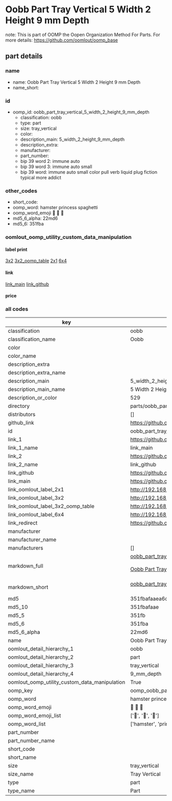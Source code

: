 # Oobb Part Tray Vertical 5 Width 2 Height 9 mm Depth  

note: This is part of OOMP the Oopen Organization Method For Parts. For more details: https://github.com/oomlout/oomp_base

##  part details
  







### name
* name: Oobb Part Tray Vertical 5 Width 2 Height 9 mm Depth
* name_short: 
### id
* oomp_id: oobb_part_tray_vertical_5_width_2_height_9_mm_depth
  * classification: oobb
  * type: part
  * size: tray_vertical
  * color: 
  * description_main: 5_width_2_height_9_mm_depth
  * description_extra: 
  * manufacturer: 
  * part_number: 
  * bip 39 word 2: immune auto
  * bip 39 word 3: immune auto small
  * bip 39 word: immune auto small color pull verb liquid plug fiction typical more addict

### other_codes
* short_code: 
* oomp_word: hamster princess spaghetti
* oomp_word_emoji :hamster: :princess: :spaghetti:
* md5_6_alpha: 22md6
* md5_6: 351fba






### oomlout_oomp_utility_custom_data_manipulation
#### label print
[3x2](http://192.168.1.245:1112/?label=oomp%2022md6)
[3x2_oomp_table](http://192.168.1.108:1112/?label=oomp%2022md6)
[2x1](http://192.168.1.242:1112/?label=oomp%2022md6)
[6x4](http://192.168.1.55:1112/?label=oomp%2022md6)    

#### link

[link_main](https://github.com/oomlout/oomlout_oomp_version_1_messy/tree/main/parts/oobb_part_tray_vertical_5_width_2_height_9_mm_depth) [link_github](https://github.com/oomlout/oomlout_oomp_version_1_messy/tree/main/parts/oobb_part_tray_vertical_5_width_2_height_9_mm_depth)                             

#### price







### all codes 
| key | value |  
| --- | --- |  
| classification | oobb |  
| classification_name | Oobb |  
| color |  |  
| color_name |  |  
| description_extra |  |  
| description_extra_name |  |  
| description_main | 5_width_2_height_9_mm_depth |  
| description_main_name | 5 Width 2 Height 9 mm Depth |  
| description_or_color | 529 |  
| directory | parts/oobb_part_tray_vertical_5_width_2_height_9_mm_depth |  
| distributors | [] |  
| github_link | https://github.com/oomlout/oomlout_oomp_part_src/tree/main/parts/oobb_part_tray_vertical_5_width_2_height_9_mm_depth |  
| id | oobb_part_tray_vertical_5_width_2_height_9_mm_depth |  
| link_1 | https://github.com/oomlout/oomlout_oomp_version_1_messy/tree/main/parts/oobb_part_tray_vertical_5_width_2_height_9_mm_depth |  
| link_1_name | link_main |  
| link_2 | https://github.com/oomlout/oomlout_oomp_version_1_messy/tree/main/parts/oobb_part_tray_vertical_5_width_2_height_9_mm_depth |  
| link_2_name | link_github |  
| link_github | https://github.com/oomlout/oomlout_oomp_version_1_messy/tree/main/parts/oobb_part_tray_vertical_5_width_2_height_9_mm_depth |  
| link_main | https://github.com/oomlout/oomlout_oomp_version_1_messy/tree/main/parts/oobb_part_tray_vertical_5_width_2_height_9_mm_depth |  
| link_oomlout_label_2x1 | http://192.168.1.242:1112/?label=oomp%2022md6 |  
| link_oomlout_label_3x2 | http://192.168.1.245:1112/?label=oomp%2022md6 |  
| link_oomlout_label_3x2_oomp_table | http://192.168.1.108:1112/?label=oomp%2022md6 |  
| link_oomlout_label_6x4 | http://192.168.1.55:1112/?label=oomp%2022md6 |  
| link_redirect | https://github.com/oomlout/oomlout_oomp_version_1_messy/tree/main/parts/oobb_part_tray_vertical_5_width_2_height_9_mm_depth |  
| manufacturer |  |  
| manufacturer_name |  |  
| manufacturers | [] |  
| markdown_full | [oobb_part_tray_vertical_5_width_2_height_9_mm_depth](none)<br>[](none)<br>[Oobb Part Tray Vertical 5 Width 2 Height 9 Mm Depth](none)<br><br> |  
| markdown_short | [oobb_part_tray_vertical_5_width_2_height_9_mm_depth](none)<br><br> |  
| md5 | 351fbafaaea6d04bca56a2db98c3e38d |  
| md5_10 | 351fbafaae |  
| md5_5 | 351fb |  
| md5_6 | 351fba |  
| md5_6_alpha | 22md6 |  
| name | Oobb Part Tray Vertical 5 Width 2 Height 9 mm Depth |  
| oomlout_detail_hierarchy_1 | oobb |  
| oomlout_detail_hierarchy_2 | part |  
| oomlout_detail_hierarchy_3 | tray_vertical |  
| oomlout_detail_hierarchy_4 | 9_mm_depth |  
| oomlout_oomp_utility_custom_data_manipulation | True |  
| oomp_key | oomp_oobb_part_tray_vertical_5_width_2_height_9_mm_depth |  
| oomp_word | hamster princess spaghetti |  
| oomp_word_emoji | :hamster: :princess: :spaghetti: |  
| oomp_word_emoji_list | [':hamster:', ':princess:', ':spaghetti:'] |  
| oomp_word_list | ['hamster', 'princess', 'spaghetti'] |  
| part_number |  |  
| part_number_name |  |  
| short_code |  |  
| short_name |  |  
| size | tray_vertical |  
| size_name | Tray Vertical |  
| type | part |  
| type_name | Part |  
